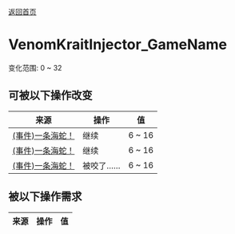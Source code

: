 [返回首页](index.md)  
# VenomKraitInjector_GameName  
变化范围: 0 ~ 32  
## 可被以下操作改变  
来源  |  操作  |  值  
----  |  ----  |  ----  
[(事件)一条海蛇！](Event_SeaKraitStep.md)  |  继续  |  6 ~ 16  
[(事件)一条海蛇！](Event_SeaKraitStep.md)  |  继续  |  6 ~ 16  
[(事件)一条海蛇！](Event_SeaKraitSwim.md)  |  被咬了……  |  6 ~ 16  
## 被以下操作需求  
来源  |  操作  |  值  
----  |  ----  |  ----  
